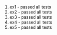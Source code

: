 1. ex1 - passed all tests
2. ex2 - passed all tests
3. ex3 - passed all tests  
4. ex4 - passed all tests
5. ex5 - passed all tests